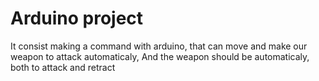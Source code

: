 # Arduino project

It consist making a command with arduino, that can move and
make our weapon to attack automaticaly, And the weapon should
be automaticaly, both to attack and retract

